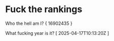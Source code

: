 # Fuck the rankings

Who the hell am I?
{ 16902435 }

What fucking year is it?
[ 2025-04-17T10:13:20Z ]
